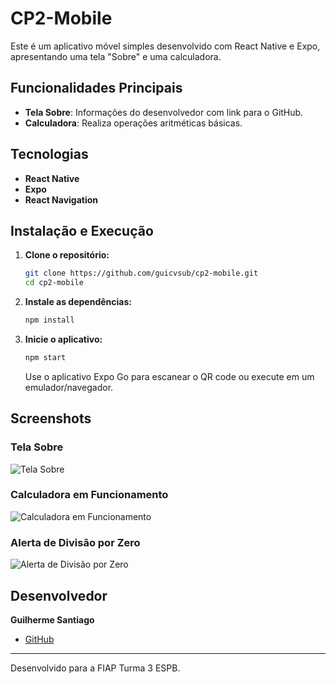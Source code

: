 # CP2-Mobile

Este é um aplicativo móvel simples desenvolvido com React Native e Expo, apresentando uma tela "Sobre" e uma calculadora.

## Funcionalidades Principais

-   **Tela Sobre**: Informações do desenvolvedor com link para o GitHub.
-   **Calculadora**: Realiza operações aritméticas básicas.

## Tecnologias

-   **React Native**
-   **Expo**
-   **React Navigation**

## Instalação e Execução

1.  **Clone o repositório:**
    ```bash
    git clone https://github.com/guicvsub/cp2-mobile.git
    cd cp2-mobile
    ```
2.  **Instale as dependências:**
    ```bash
    npm install
    ```
3.  **Inicie o aplicativo:**
    ```bash
    npm start
    ```
    Use o aplicativo Expo Go para escanear o QR code ou execute em um emulador/navegador.

## Screenshots

### Tela Sobre

![Tela Sobre](https://private-us-east-1.manuscdn.com/sessionFile/0lombPWfjDCHcitPwY2zGT/sandbox/9mDwRA9eMSTj1KLsPxQ0pE-images_1759800998009_na1fn_L2hvbWUvdWJ1bnR1L2NwMi1tb2JpbGUvdGVsYS1zb2JyZQ.png?Policy=eyJTdGF0ZW1lbnQiOlt7IlJlc291cmNlIjoiaHR0cHM6Ly9wcml2YXRlLXVzLWVhc3QtMS5tYW51c2Nkbi5jb20vc2Vzc2lvbkZpbGUvMGxvbWJQV2ZqRENIY2l0UHdZMnpHVC9zYW5kYm94LzltRHdSQTllTVNUajFLTHNQeFEwcEUtaW1hZ2VzXzE3NTk4MDA5OTgwMDlfbmExZm5fTDJodmJXVXZkV0oxYm5SMUwyTndNaTF0YjJKcGJHVXZkR1ZzWVMxemIySnlaUS5wbmciLCJDb25kaXRpb24iOnsiRGF0ZUxlc3NUaGFuIjp7IkFXUzpFcG9jaFRpbWUiOjE3OTg3NjE2MDB9fX1dfQ__&Key-Pair-Id=K2HSFNDJXOU9YS&Signature=Jlr7vOmIfye5NRaPMdxlJ-ol0J5T11DQPqzUjPRCla4jXo1sTV0d5BvDurELazMRbMMlzo37HGol-XYIed~EPfr~Mj-9IjpKy~d58F5J3XTpzQSIrQFrhO6Gwh47TZRXtVlDnePqySODc~GLOWTC7AtsGnA32j~4qwid1qHhO-QGR2DEXhtB-T6QUSaai4q6gmTOOAyyOX5m6TMNtz0~ZgjrXjqZLdUryIzBqBoyCkX4kqw05VQ3Hkj7tNZc6uSawTlCpdJIAEYH9JF~izNZ1hfQSUft5b9s3YhiKeGaK5MUIYXMpguMgowk-IfxXCeAW7bz1yFVmXYJO8AYMoYhhQ__)

### Calculadora em Funcionamento

![Calculadora em Funcionamento](https://private-us-east-1.manuscdn.com/sessionFile/0lombPWfjDCHcitPwY2zGT/sandbox/9mDwRA9eMSTj1KLsPxQ0pE-images_1759800998012_na1fn_L2hvbWUvdWJ1bnR1L2NwMi1tb2JpbGUvZnVuY2lvbmFtZW50bw.png?Policy=eyJTdGF0ZW1lbnQiOlt7IlJlc291cmNlIjoiaHR0cHM6Ly9wcml2YXRlLXVzLWVhc3QtMS5tYW51c2Nkbi5jb20vc2Vzc2lvbkZpbGUvMGxvbWJQV2ZqRENIY2l0UHdZMnpHVC9zYW5kYm94LzltRHdSQTllTVNUajFLTHNQeFEwcEUtaW1hZ2VzXzE3NTk4MDA5OTgwMTJfbmExZm5fTDJodmJXVXZkV0oxYm5SMUwyTndNaTF0YjJKcGJHVXZablZ1WTJsdmJtRnRaVzUwYncucG5nIiwiQ29uZGl0aW9uIjp7IkRhdGVMZXNzVGhhbiI6eyJBV1M6RXBvY2hUaW1lIjoxNzk4NzYxNjAwfX19XX0_&Key-Pair-Id=K2HSFNDJXOU9YS&Signature=chIbfnNYbi6KeMpUSYBMXhfQAtMoQDpHYXXseKaDx51vSndro2MGKKnXukS~zyHZdjZEn-ddOPLlxAeHeZiEr1y61WtWY2nOgTwKoGrQR9Ls4fMrVvKAeHNl0bvoGAgK4eUBmBbdcAfs8bsk27yjjsa48T4OnVDqAB~roqKigysOZWDu7v68tK99wzl-ng~FBMUZx2kwf3nb4DFlaqe~P0aV2N1Y37Df~r85Hj~NqYW~QG2iBOWjYZfwqqmScKffVWcogyHObTGYvgOs75ER-Z6K5imrzb4b~PqpEf0epp3HPiliRw9VPGZ~rbvUevd6kVRtswgoI73WU7wf7wR6JQ__)

### Alerta de Divisão por Zero

![Alerta de Divisão por Zero](https://private-us-east-1.manuscdn.com/sessionFile/0lombPWfjDCHcitPwY2zGT/sandbox/9mDwRA9eMSTj1KLsPxQ0pE-images_1759800998014_na1fn_L2hvbWUvdWJ1bnR1L2NwMi1tb2JpbGUvYWxlcnQ.png?Policy=eyJTdGF0ZW1lbnQiOlt7IlJlc291cmNlIjoiaHR0cHM6Ly9wcml2YXRlLXVzLWVhc3QtMS5tYW51c2Nkbi5jb20vc2Vzc2lvbkZpbGUvMGxvbWJQV2ZqRENIY2l0UHdZMnpHVC9zYW5kYm94LzltRHdSQTllTVNUajFLTHNQeFEwcEUtaW1hZ2VzXzE3NTk4MDA5OTgwMTRfbmExZm5fTDJodmJXVXZkV0oxYm5SMUwyTndNaTF0YjJKcGJHVXZZV3hsY25RLnBuZyIsIkNvbmRpdGlvbiI6eyJEYXRlTGVzc1RoYW4iOnsiQVdTOkVwb2NoVGltZSI6MTc5ODc2MTYwMH19fV19&Key-Pair-Id=K2HSFNDJXOU9YS&Signature=BfPSnujGWWr~BgHxdhp~uKY8GyFz~NhoF8zzyV9kLTHJkjOdGobALy4NDC9BX0HWl~GpMWVscPVB5xPoFPUm2I32KiXdXKRktpuSND8VuXUKWJIVm3G0u8fxp94ewjWjmiUjKASZcp5sCOpSQ-d~qrVylW5Xpi9qGCHqYFkx-4FzoimXNCN5TQGNHG0vNU1s80WtdnLb7LmAeRgh8FEGVE6bDZVABqwXfmla7KbStKopMRbUTIe0ODiPt6lDef8RRB4gtez5ffbA25~6ms2i19dlp1xJCpu6WwLvYZKgFtxw-qZoffREo697UNVrW6n-u1NcMo5b~VGt-cK1jlE6Nw__)

## Desenvolvedor

**Guilherme Santiago**

-   [GitHub](https://github.com/guicvsub)

---

Desenvolvido para a FIAP Turma 3 ESPB.


